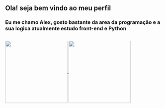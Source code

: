 ## Ola! seja bem vindo ao meu perfil

### Eu me chamo Alex, gosto bastante da area da programação e a sua logica atualmente estudo front-end e Python

##

<a href="https://github.com/Ale-klv/github-readme-stats">
  <img height=200 align="center" src="https://github-readme-stats.vercel.app/api?username=Alex-klv" />
</a>
<a href="https://github.com/Alex-klv/convoychat">
  <img height=200 align="center" src="https://github-readme-stats.vercel.app/api/top-langs?username=Alex-klv&layout=compact&langs_count=8&card_width=320" />
</a>
